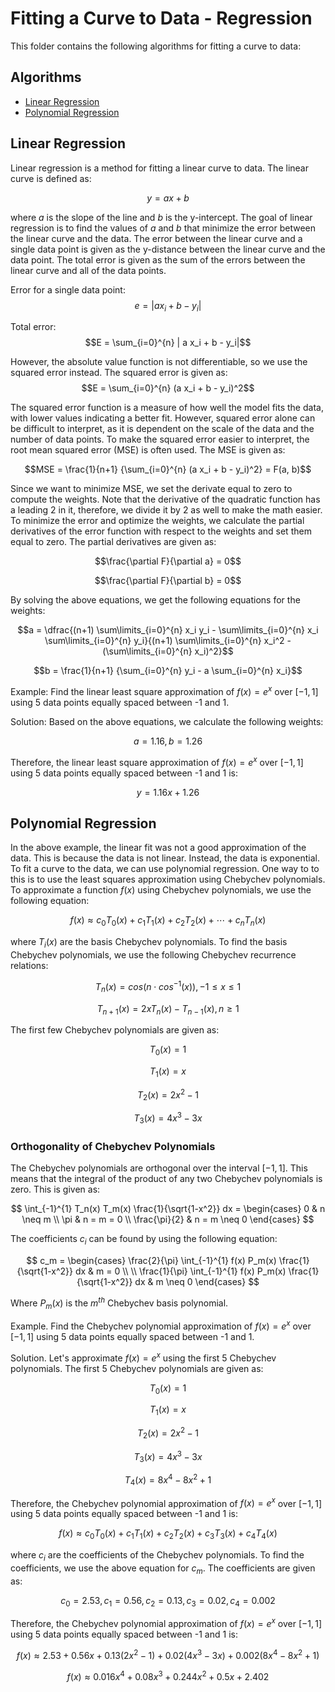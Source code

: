 # Fitting a Curve to Data - Regression
This folder contains the following algorithms for fitting a curve to data:

## Algorithms
* [Linear Regression](linear.py)
* [Polynomial Regression](chebyshev.py)

## Linear Regression
Linear regression is a method for fitting a linear curve to data. The linear curve is defined as:

$$y = a x + b$$

where $a$ is the slope of the line and $b$ is the y-intercept. The goal of linear regression is to find the values of $a$ and $b$ that minimize the error between the linear curve and the data. The error between the linear curve and a single data point is given as the y-distance between the linear curve and the data point. The total error is given as the sum of the errors between the linear curve and all of the data points.

Error for a single data point:
$$e = | a x_i + b - y_i|$$

Total error:
$$E = \sum_{i=0}^{n} | a x_i + b - y_i|$$

However, the absolute value function is not differentiable, so we use the squared error instead. The squared error is given as:
$$E = \sum_{i=0}^{n} (a x_i + b - y_i)^2$$

The squared error function is a measure of how well the model fits the data, with lower values indicating a better fit. However, squared error alone can be difficult to interpret, as it is dependent on the scale of the data and the number of data points. To make the squared error easier to interpret, the root mean squared error (MSE) is often used. The MSE is given as:

$$MSE = \frac{1}{n+1} {\sum_{i=0}^{n} (a x_i + b - y_i)^2} = F(a, b)$$

Since we want to minimize MSE, we set the derivate equal to zero to compute the weights. Note that the derivative of the quadratic function has a leading 2 in it, therefore, we divide it by 2 as well to make the math easier. To minimize the error and optimize the weights, we calculate the partial derivatives of the error function with respect to the weights and set them equal to zero. The partial derivatives are given as:

$$\frac{\partial F}{\partial a} = 0$$

$$\frac{\partial F}{\partial b} = 0$$

By solving the above equations, we get the following equations for the weights:

$$a = \dfrac{(n+1) \sum\limits_{i=0}^{n} x_i y_i - \sum\limits_{i=0}^{n} x_i \sum\limits_{i=0}^{n} y_i}{(n+1) \sum\limits_{i=0}^{n} x_i^2 - (\sum\limits_{i=0}^{n} x_i)^2}$$

$$b = \frac{1}{n+1} {\sum_{i=0}^{n} y_i - a \sum_{i=0}^{n} x_i}$$

Example:
Find the linear least square approximation of $f(x)=e^x$ over $[-1,1]$ using 5 data points equally spaced between -1 and 1.

Solution:
Based on the above equations, we calculate the following weights:

$$a = 1.16, b = 1.26$$

Therefore, the linear least square approximation of $f(x)=e^x$ over $[-1,1]$ using 5 data points equally spaced between -1 and 1 is:

$$y = 1.16 x + 1.26$$

## Polynomial Regression
In the above example, the linear fit was not a good approximation of the data. This is because the data is not linear. Instead, the data is exponential. To fit a curve to the data, we can use polynomial regression. One way to to this is to use the least squares approximation using Chebychev polynomials. To approximate a function $f(x)$ using Chebychev polynomials, we use the following equation:

$$f(x) \approx c_0 T_0(x) + c_1 T_1(x) + c_2 T_2(x) + \cdots + c_n T_n(x)$$

where $T_i(x)$ are the basis Chebychev polynomials. To find the basis Chebychev polynomials, we use the following Chebychev recurrence relations:

$$ T_n(x) = cos(n \cdot cos^{-1}(x)), -1 \leq x \leq 1$$

$$ T_{n+1}(x) = 2xT_n(x) - T_{n-1}(x), n \geq 1$$

The first few Chebychev polynomials are given as:

$$T_0(x) = 1$$

$$T_1(x) = x$$

$$T_2(x) = 2x^2 - 1$$

$$T_3(x) = 4x^3 - 3x$$

### Orthogonality of Chebychev Polynomials
The Chebychev polynomials are orthogonal over the interval $[-1,1]$. This means that the integral of the product of any two Chebychev polynomials is zero. This is given as:

$$
\int_{-1}^{1} T_n(x) T_m(x) \frac{1}{\sqrt{1-x^2}} dx = 
\begin{cases} 
0 & n \neq m \\ 
\pi & n = m = 0 \\ 
\frac{\pi}{2} & n = m \neq 0 
\end{cases}
$$

The coefficients $c_i$ can be found by using the following equation:

$$
c_m = \begin{cases}
\frac{2}{\pi} \int_{-1}^{1} f(x) P_m(x) \frac{1}{\sqrt{1-x^2}} dx & m = 0 \\
\\
\frac{1}{\pi} \int_{-1}^{1} f(x) P_m(x) \frac{1}{\sqrt{1-x^2}} dx & m \neq 0 
\end{cases}
$$

Where $P_m(x)$ is the $m^{th}$ Chebychev basis polynomial.

Example. Find the Chebychev polynomial approximation of $f(x)=e^x$ over $[-1,1]$ using 5 data points equally spaced between -1 and 1.

Solution. Let's approximate $f(x)=e^x$ using the first 5 Chebychev polynomials. The first 5 Chebychev polynomials are given as:

$$T_0(x) = 1$$

$$T_1(x) = x$$

$$T_2(x) = 2x^2 - 1$$

$$T_3(x) = 4x^3 - 3x$$

$$T_4(x) = 8x^4 - 8x^2 + 1$$

Therefore, the Chebychev polynomial approximation of $f(x)=e^x$ over $[-1,1]$ using 5 data points equally spaced between -1 and 1 is:

$$f(x) \approx c_0 T_0(x) + c_1 T_1(x) + c_2 T_2(x) + c_3 T_3(x) + c_4 T_4(x)$$

where $c_i$ are the coefficients of the Chebychev polynomials. To find the coefficients, we use the above equation for $c_m$. The coefficients are given as:

$$c_0 = 2.53, c_1 = 0.56, c_2 = 0.13, c_3 = 0.02, c_4 = 0.002$$

Therefore, the Chebychev polynomial approximation of $f(x)=e^x$ over $[-1,1]$ using 5 data points equally spaced between -1 and 1 is:

$$f(x) \approx 2.53 + 0.56 x + 0.13 (2x^2 - 1) + 0.02 (4x^3 - 3x) + 0.002 (8x^4 - 8x^2 + 1)$$

$$f(x) \approx 0.016 x^4 + 0.08 x^3 + 0.244 x^2 + 0.5 x + 2.402$$